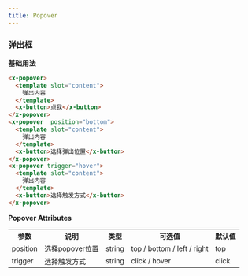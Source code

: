 ```yaml
---
title: Popover
---
```

### 弹出框
**基础用法**


<ClientOnly>
  <popover-demo-1></popover-demo-1>
</ClientOnly>

``` html
<x-popover>
  <template slot="content">
    弹出内容
  </template>
  <x-button>点我</x-button>
</x-popover>
<x-popover  position="bottom">
  <template slot="content">
    弹出内容
  </template>
  <x-button>选择弹出位置</x-button>
</x-popover>
<x-popover trigger="hover">
  <template slot="content">
    弹出内容
  </template>
  <x-button>选择触发方式</x-button>
</x-popover>
```

**Popover Attributes**
<table style="font-size:14px">
  <tr> <th>参数</th> <th>说明</th> <th>类型</th> <th>可选值</th> <th>默认值</th> </tr>
  <tr> <td>position</td> <td>选择popover位置</td> <td>string</td> <td>top / bottom / left / right</td> <td>top</td> </tr>
  <tr> <td>trigger</td> <td>选择触发方式</td> <td>string</td> <td>click / hover</td> <td>click</td> </tr>
</table>